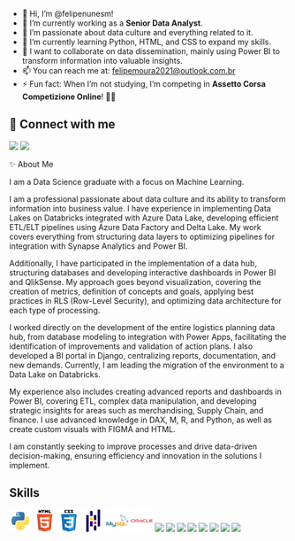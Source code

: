 - 👋 Hi, I’m @felipenunesm!
- 🔭 I’m currently working as a **Senior Data Analyst**.  
- 👀 I’m passionate about data culture and everything related to it.  
- 🌱 I’m currently learning Python, HTML, and CSS to expand my skills.  
- 💞️ I want to collaborate on data dissemination, mainly using Power BI to transform information into valuable insights.  
- 📫 You can reach me at: felipemoura2021@outlook.com.br  
- ⚡ Fun fact: When I’m not studying, I’m competing in **Assetto Corsa Competizione Online**! 🚗💨  

## 🔗 Connect with me

[<img src="https://raw.githubusercontent.com/rahuldkjain/github-profile-readme-generator/master/src/images/icons/Social/linked-in-alt.svg" width="40">](https://www.linkedin.com/in/felipe-nunes-de-moura-967011291/) 
[<img src="https://raw.githubusercontent.com/rahuldkjain/github-profile-readme-generator/master/src/images/icons/Social/instagram.svg" width="40">](https://www.instagram.com/_felipenunesm/)



✨ About Me

I am a Data Science graduate with a focus on Machine Learning.

I am a professional passionate about data culture and its ability to transform information into business value. I have experience in implementing Data Lakes on Databricks integrated with Azure Data Lake, developing efficient ETL/ELT pipelines using Azure Data Factory and Delta Lake. My work covers everything from structuring data layers to optimizing pipelines for integration with Synapse Analytics and Power BI.

Additionally, I have participated in the implementation of a data hub, structuring databases and developing interactive dashboards in Power BI and QlikSense. My approach goes beyond visualization, covering the creation of metrics, definition of concepts and goals, applying best practices in RLS (Row-Level Security), and optimizing data architecture for each type of processing.

I worked directly on the development of the entire logistics planning data hub, from database modeling to integration with Power Apps, facilitating the identification of improvements and validation of action plans. I also developed a BI portal in Django, centralizing reports, documentation, and new demands. Currently, I am leading the migration of the environment to a Data Lake on Databricks.

My experience also includes creating advanced reports and dashboards in Power BI, covering ETL, complex data manipulation, and developing strategic insights for areas such as merchandising, Supply Chain, and finance. I use advanced knowledge in DAX, M, R, and Python, as well as create custom visuals with FIGMA and HTML.

I am constantly seeking to improve processes and drive data-driven decision-making, ensuring efficiency and innovation in the solutions I implement.


##  Skills 
  <img src="https://raw.githubusercontent.com/devicons/devicon/master/icons/python/python-original.svg" width="40"> <img src="https://raw.githubusercontent.com/devicons/devicon/master/icons/html5/html5-original-wordmark.svg" width="40"> <img src="https://raw.githubusercontent.com/devicons/devicon/master/icons/css3/css3-original-wordmark.svg" width="40"> <img src="https://raw.githubusercontent.com/devicons/devicon/2ae2a900d2f041da66e950e4d48052658d850630/icons/pandas/pandas-original.svg" width="40"> <img src="https://raw.githubusercontent.com/devicons/devicon/master/icons/mysql/mysql-original-wordmark.svg" width="40"> <img src="https://raw.githubusercontent.com/devicons/devicon/master/icons/oracle/oracle-original.svg" width="40"> <img src="https://www.svgrepo.com/show/303229/microsoft-sql-server-logo.svg" width="40"> <img src="https://www.vectorlogo.zone/logos/microsoft_azure/microsoft_azure-icon.svg" width="40"> <img src="https://www.vectorlogo.zone/logos/figma/figma-icon.svg" width="40"> <img src="https://raw.githubusercontent.com/microsoft/PowerBI-Icons/main/PNG/Power-BI.png" width="30"> <img src="https://raw.githubusercontent.com/microsoft/PowerBI-Icons/main/PNG/Power-Pages.png" width="40"> <img src="https://avatars.githubusercontent.com/u/72559606?s=200&v=4" width="40"> <img src="https://avatars.githubusercontent.com/u/4998052?s=200&v=4" width="40"> <img src="https://user-images.githubusercontent.com/32903323/43256817-e40da78a-90c5-11e8-9c84-9471549a1259.png" width="40"> 

<!---
felipenunesm/felipenunesm is a ✨ special ✨ repository because its `README.md` (this file) appears on your GitHub profile.
You can click the Preview link to take a look at your changes.
--->
